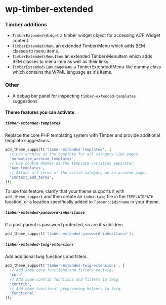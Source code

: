 # wp-timber-extended

### Timber additions

- `TimberExtended\Widget` a timber widget object for accessing ACF Widget content.
- `TimberExtended\Menu` an extended Timber\Menu which adds BEM classes to menu items.
- `TimberExtended\MenuItem` an extended Timber\MenuItem which adds BEM classes to menu item as well as their links.
- `TimberExtended\LanugageMenu` a TimberExtended\Menu-like dummy class which contains the WPML language as it's items.

### Other

- A debug bar panel for inspecting `timber-extended-templates` suggestions.

#### Theme features you can activate.

##### `timber-extended-templates`

Replace the core PHP templating system with Timber and provide additional
template suggestions.

```php
add_theme_support('timber-extended-templates', [
  // Use archive as the template for all category-like pages.
  'normalize_archive_templates',
  // Use double dashes as the template variation separator.
  'bem_templates',
  // Attach all terms of the active category on an archive page.
  'context_add_terms',
]);
```

To use this feature, clarify that your theme supports it with
`add_theme_support` and then create an `index.twig` file in the `TEMPLATEPATH`
location, or a location specifically added to `Timber::$dirname` in your theme.

##### `timber-extended-password-inheritance`

If a post parent is password protected, so are it's children.

```php
add_theme_support('timber-extended-password-inheritance');
```

##### `timber-extended-twig-extensions`

Add additional twig functions and filters.

```php
add_theme_support('timber-extended-twig-extensions', [
  // Add some core functions and filters to twig.
  'core',
  // Add some contrib functions and filters to twig.
  'contrib',
  // Add some functional programming helpers to twig.
  'functional'
]);
```
